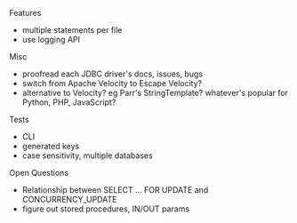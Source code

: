 Features

- multiple statements per file
- use logging API

Misc

- proofread each JDBC driver's docs, issues, bugs
- switch from Apache Velocity to Escape Velocity?
- alternative to Velocity? eg Parr's StringTemplate? whatever's popular for Python, PHP, JavaScript?

Tests

- CLI
- generated keys
- case sensitivity, multiple databases

Open Questions

- Relationship between SELECT ... FOR UPDATE and CONCURRENCY_UPDATE
- figure out stored procedures, IN/OUT params
